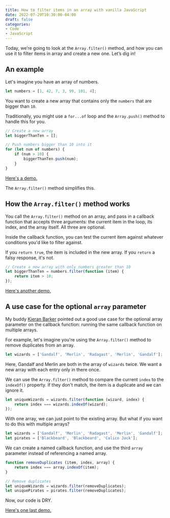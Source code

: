 ```yaml
---
title: How to filter items in an array with vanilla JavaScript
date: 2022-07-29T10:30:00-04:00
draft: false
categories:
- Code
- JavaScript
---
```


Today, we’re going to look at the `Array.filter()` method, and how you can use it to filter items in array and create a new one. Let’s dig in!

## An example

Let's imagine you have an array of numbers.

```js
let numbers = [1, 42, 7, 3, 99, 101, 4];
```

You want to create a new array that contains only the `numbers` that are bigger than `10`.

Traditionally, you might use a `for...of` loop and the `Array.push()` method to handle this for you.

```js
// Create a new array
let biggerThanTen = [];

// Push numbers bigger than 10 into it
for (let num of numbers) {
	if (num > 10) {
		biggerThanTen.push(num);
	}
}
```

[Here's a demo.](https://codepen.io/cferdinandi/pen/zYWPpNZ?editors=1011)

The `Array.filter()` method simplifies this.

## How the `Array.filter()` method works

You call the `Array.filter()` method on an array, and pass in a callback function that accepts three arguments: the current item in the loop, its index, and the array itself. All three are optional.

Inside the callback function, you can test the current item against whatever conditions you'd like to filter against.

If you `return true`, the item is included in the new array. If you `return` a falsy response, it's not.

```javascript
// Create a new array with only numbers greater than 10
let biggerThanTen = numbers.filter(function (item) {
	return item > 10;
});
```

[Here's another demo.](https://codepen.io/cferdinandi/pen/QWmOapW?editors=1011)

## A use case for the optional `array` parameter

My buddy [Kieran Barker](https://barker.codes/) pointed out a good use case for the optional array parameter on the callback function: running the same callback function on multiple arrays.

For example, let's imagine you're using the `Array.filter()` method to remove duplicates from an array.

```js
let wizards = ['Gandalf', 'Merlin', 'Radagast', 'Merlin', 'Gandalf'];
```

Here, Gandalf and Merlin are both in the array of `wizards` twice. We want a new array with each entry only in there once.

We can use the `Array.filter()` method to compare the current `index` to the `indexOf()` property. If they don't match, the item is a duplicate and we can ignore it.

```js
let uniqueWizards = wizards.filter(function (wizard, index) {
	return index === wizards.indexOf(wizard);
});
```

With one array, we can just point to the existing array. But what if you want to do this with multiple arrays?

```js
let wizards = ['Gandalf', 'Merlin', 'Radagast', 'Merlin', 'Gandalf'];
let pirates = ['Blackbeard', 'Blackbeard', 'Calico Jack'];
```

We can create a named callback function, and use the third `array` parameter instead of referencing a named array.

```js
function removeDuplicates (item, index, array) {
	return index === array.indexOf(item);
}

// Remove duplicates
let uniqueWizards = wizards.filter(removeDuplicates);
let uniquePirates = pirates.filter(removeDuplicates);
```

Now, our code is DRY.

[Here's one last demo.](https://codepen.io/cferdinandi/pen/qBoVpjp?editors=1011)